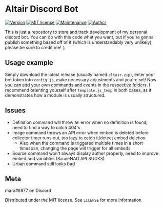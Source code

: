 # Altair Discord Bot
[![Version](https://img.shields.io/github/v/release/tatsumara/altair)](https://github.com/tatsumara/altair/releases/latest)
[![MIT license](https://img.shields.io/badge/License-MIT-blue.svg)](https://lbesson.mit-license.org/)
[![Maintenance](https://img.shields.io/badge/Maintained%3F-yes-green.svg)](https://github.com/tatsumara/altair/graphs/commit-activity)
[![Author](https://img.shields.io/badge/Author-mara-purple.svg)](https://shields.io/)

This is just a repository to store and track development of my personal discord bot. You can do with this code what you want, but if you're gonna publish something based off of it (which is understandably very unlikely), please be sure to credit me! (:

## Usage example
Simply download the latest release (usually named ``altair.zip``), enter your bot token into ``config.js``, make necessary adjustments and you're set!
Now you can add your own commands and events in the respective folders.
I recommend orienting yourself after ``template.js_temp`` in both cases, as it demonstrates how a module is usually structured.

## Issues
* Definition command will throw an error when no definition is found, need to find a way to catch 404's
* Image command throws an API error when embed is deleted before collector timer runs out, too lazy to catch it/detect embed deletion
    * Also when the command is triggered multiple times in a short timespan, changing the page will trigger for all embeds
* Source command won't always display author properly, need to improve embed and variables (SauceNAO API SUCKS)
* Urban command still looks bad

## Meta
mara#8977 on Discord

Distributed under the MIT license. See ``LICENSE`` for more information.
